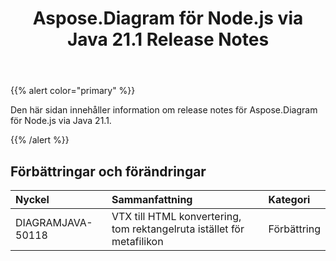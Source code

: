 ﻿---
title: Aspose.Diagram för Node.js via Java 21.1 Release Notes
type: docs
weight: 12
url: /sv/java/aspose-diagram-for-node-js-via-java-21-1-release-notes/
---
{{% alert color="primary" %}}

Den här sidan innehåller information om release notes för Aspose.Diagram för Node.js via Java 21.1.

{{% /alert %}}
## **Förbättringar och förändringar**  ##

|**Nyckel**|**Sammanfattning**|**Kategori**|
|:- |:- |:- |
|DIAGRAMJAVA-50118|VTX till HTML konvertering, tom rektangelruta istället för metafilikon|Förbättring|
